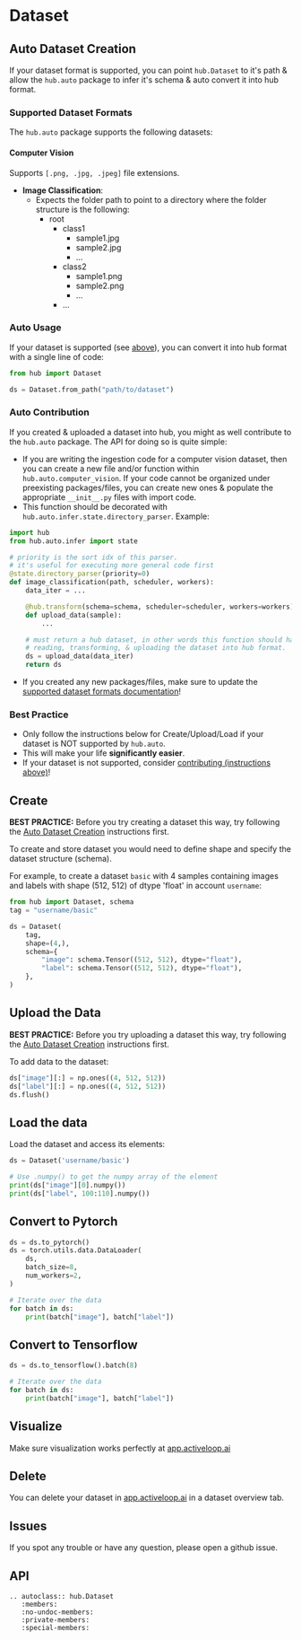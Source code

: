 # Dataset

## Auto Dataset Creation
If your dataset format is supported, you can point `hub.Dataset` to it's path & allow the `hub.auto` package to infer it's schema & auto convert it into hub format. 

### Supported Dataset Formats
The `hub.auto` package supports the following datasets:

#### Computer Vision
Supports `[.png, .jpg, .jpeg]` file extensions.

- **Image Classification**:
    - Expects the folder path to point to a directory where the folder structure is the following:
        - root
            - class1
                - sample1.jpg
                - sample2.jpg
                - ...
            - class2
                - sample1.png
                - sample2.png
                - ...
            - ...

### Auto Usage
If your dataset is supported (see [above](#supported-dataset-formats)), you can convert it into hub format with a single line of code:

```python
from hub import Dataset

ds = Dataset.from_path("path/to/dataset")
```

### Auto Contribution
If you created & uploaded a dataset into hub, you might as well contribute to the `hub.auto` package. The API for doing so is quite simple:

- If you are writing the ingestion code for a computer vision dataset, then you can create a new file and/or function within `hub.auto.computer_vision`. If your code cannot be organized under preexisting packages/files, you can create new ones & populate the appropriate `__init__.py` files with import code.
- This function should be decorated with `hub.auto.infer.state.directory_parser`. Example:

```python
import hub
from hub.auto.infer import state

# priority is the sort idx of this parser. 
# it's useful for executing more general code first
@state.directory_parser(priority=0)
def image_classification(path, scheduler, workers):
    data_iter = ...

    @hub.transform(schema=schema, scheduler=scheduler, workers=workers)
    def upload_data(sample):
        ...

    # must return a hub dataset, in other words this function should handle
    # reading, transforming, & uploading the dataset into hub format.
    ds = upload_data(data_iter)
    return ds
```

- If you created any new packages/files, make sure to update the [supported dataset formats documentation](#supported-dataset-formats)!


### Best Practice
- Only follow the instructions below for Create/Upload/Load if your dataset is NOT supported by `hub.auto`. 
- This will make your life **significantly easier**.
- If your dataset is not supported, consider [contributing (instructions above)](#auto-contribution)!


## Create
**BEST PRACTICE:** Before you try creating a dataset this way, try following the [Auto Dataset Creation](#auto-dataset-creation) instructions first.

To create and store dataset you would need to define shape and specify the dataset structure (schema). 

For example, to create a dataset `basic` with 4 samples containing images and labels with shape (512, 512) of dtype 'float' in account `username`:

```python
from hub import Dataset, schema
tag = "username/basic"

ds = Dataset(
    tag,
    shape=(4,),
    schema={
        "image": schema.Tensor((512, 512), dtype="float"),
        "label": schema.Tensor((512, 512), dtype="float"),
    },
)
```

## Upload the Data
**BEST PRACTICE:** Before you try uploading a dataset this way, try following the [Auto Dataset Creation](#auto-dataset-creation) instructions first.

To add data to the dataset:

```python
ds["image"][:] = np.ones((4, 512, 512))
ds["label"][:] = np.ones((4, 512, 512))
ds.flush()
```

## Load the data

Load the dataset and access its elements:

```python
ds = Dataset('username/basic')

# Use .numpy() to get the numpy array of the element
print(ds["image"][0].numpy())
print(ds["label", 100:110].numpy())
```


## Convert to Pytorch

```python
ds = ds.to_pytorch()
ds = torch.utils.data.DataLoader(
    ds,
    batch_size=8,
    num_workers=2,
)

# Iterate over the data
for batch in ds:
    print(batch["image"], batch["label"])
```
    
## Convert to Tensorflow  

```python
ds = ds.to_tensorflow().batch(8)

# Iterate over the data
for batch in ds:
    print(batch["image"], batch["label"])
```

## Visualize

Make sure visualization works perfectly at [app.activeloop.ai](https://app.activeloop.ai)

## Delete

You can delete your dataset in [app.activeloop.ai](https://app.activeloop.ai/) in a dataset overview tab.

## Issues

If you spot any trouble or have any question, please open a github issue.


## API

```eval_rst
.. autoclass:: hub.Dataset
   :members:
   :no-undoc-members:
   :private-members:
   :special-members:
```

